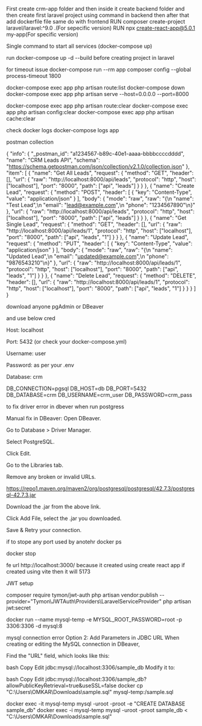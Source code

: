 First create crm-app folder and then inside it create backend folder and then create first laravel project using command in backend then after that add dockerfile file same do with frontend
RUN composer create-project laravel/laravel:^9.0 .(For sepecific version)
RUN npx create-react-app@5.0.1 my-app(For specific version)

Single command to start all services (docker-compose up)

run docker-compose up -d --build before creating project in laravel

for timeout issue docker-compose run --rm app composer config --global process-timeout 1800

docker-compose exec app php artisan route:list
docker-compose down
docker-compose exec app php artisan serve --host=0.0.0.0 --port=8000

docker-compose exec app php artisan route:clear
docker-compose exec app php artisan config:clear
docker-compose exec app php artisan cache:clear

check docker logs docker-compose logs app

postman collection 

{
  "info": {
    "_postman_id": "a1234567-b89c-40e1-aaaa-bbbbccccdddd",
    "name": "CRM Leads API",
    "schema": "https://schema.getpostman.com/json/collection/v2.1.0/collection.json"
  },
  "item": [
    {
      "name": "Get All Leads",
      "request": {
        "method": "GET",
        "header": [],
        "url": {
          "raw": "http://localhost:8000/api/leads",
          "protocol": "http",
          "host": ["localhost"],
          "port": "8000",
          "path": ["api", "leads"]
        }
      }
    },
    {
      "name": "Create Lead",
      "request": {
        "method": "POST",
        "header": [
          {
            "key": "Content-Type",
            "value": "application/json"
          }
        ],
        "body": {
          "mode": "raw",
          "raw": "{\n    \"name\": \"Test Lead\",\n    \"email\": \"lead@example.com\",\n    \"phone\": \"1234567890\"\n}"
        },
        "url": {
          "raw": "http://localhost:8000/api/leads",
          "protocol": "http",
          "host": ["localhost"],
          "port": "8000",
          "path": ["api", "leads"]
        }
      }
    },
    {
      "name": "Get Single Lead",
      "request": {
        "method": "GET",
        "header": [],
        "url": {
          "raw": "http://localhost:8000/api/leads/1",
          "protocol": "http",
          "host": ["localhost"],
          "port": "8000",
          "path": ["api", "leads", "1"]
        }
      }
    },
    {
      "name": "Update Lead",
      "request": {
        "method": "PUT",
        "header": [
          {
            "key": "Content-Type",
            "value": "application/json"
          }
        ],
        "body": {
          "mode": "raw",
          "raw": "{\n    \"name\": \"Updated Lead\",\n    \"email\": \"updated@example.com\",\n    \"phone\": \"9876543210\"\n}"
        },
        "url": {
          "raw": "http://localhost:8000/api/leads/1",
          "protocol": "http",
          "host": ["localhost"],
          "port": "8000",
          "path": ["api", "leads", "1"]
        }
      }
    },
    {
      "name": "Delete Lead",
      "request": {
        "method": "DELETE",
        "header": [],
        "url": {
          "raw": "http://localhost:8000/api/leads/1",
          "protocol": "http",
          "host": ["localhost"],
          "port": "8000",
          "path": ["api", "leads", "1"]
        }
      }
    }
  ]
}


download anyone pgAdmin or DBeaver

and use below cred

Host: localhost

Port: 5432 (or check your docker-compose.yml)

Username: user

Password: as per your .env

Database: crm

DB_CONNECTION=pgsql
DB_HOST=db
DB_PORT=5432
DB_DATABASE=crm
DB_USERNAME=crm_user
DB_PASSWORD=crm_pass

to fix driver error in dbever when run postgress

Manual fix in DBeaver:
Open DBeaver.

Go to Database > Driver Manager.

Select PostgreSQL.

Click Edit.

Go to the Libraries tab.

Remove any broken or invalid URLs.

https://repo1.maven.org/maven2/org/postgresql/postgresql/42.7.3/postgresql-42.7.3.jar

Download the .jar from the above link.

Click Add File, select the .jar you downloaded.

Save & Retry your connection.

if to stope any port used by anotehr 
docker ps

docker stop <container-id>

fe url http://localhost:3000/ because it created using create react app if created using vite then it will 5173

JWT setup

composer require tymon/jwt-auth
php artisan vendor:publish --provider="Tymon\JWTAuth\Providers\LaravelServiceProvider"
php artisan jwt:secret

docker run --name mysql-temp -e MYSQL_ROOT_PASSWORD=root -p 3306:3306 -d mysql:8

mysql connection error 
Option 2: Add Parameters in JDBC URL
When creating or editing the MySQL connection in DBeaver,

Find the "URL" field, which looks like this:

bash
Copy
Edit
jdbc:mysql://localhost:3306/sample_db
Modify it to:

bash
Copy
Edit
jdbc:mysql://localhost:3306/sample_db?allowPublicKeyRetrieval=true&useSSL=false
docker cp "C:\Users\OMKAR\Downloads\sample.sql" mysql-temp:/sample.sql

docker exec -it mysql-temp mysql -uroot -proot -e "CREATE DATABASE sample_db"
docker exec -i mysql-temp mysql -uroot -proot sample_db < "C:\Users\OMKAR\Downloads\sample.sql"



